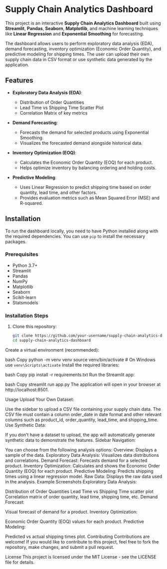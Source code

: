 # Supply Chain Analytics Dashboard

This project is an interactive **Supply Chain Analytics Dashboard** built using **Streamlit**, **Pandas**, **Seaborn**, **Matplotlib**, and machine learning techniques like **Linear Regression** and **Exponential Smoothing** for forecasting.

The dashboard allows users to perform exploratory data analysis (EDA), demand forecasting, inventory optimization (Economic Order Quantity), and predictive modeling for shipping times. The user can upload their own supply chain data in CSV format or use synthetic data generated by the application.

## Features

- **Exploratory Data Analysis (EDA)**:
  - Distribution of Order Quantities
  - Lead Time vs Shipping Time Scatter Plot
  - Correlation Matrix of key metrics

- **Demand Forecasting**:
  - Forecasts the demand for selected products using Exponential Smoothing.
  - Visualizes the forecasted demand alongside historical data.

- **Inventory Optimization (EOQ)**:
  - Calculates the Economic Order Quantity (EOQ) for each product.
  - Helps optimize inventory by balancing ordering and holding costs.

- **Predictive Modeling**:
  - Uses Linear Regression to predict shipping time based on order quantity, lead time, and other factors.
  - Provides evaluation metrics such as Mean Squared Error (MSE) and R-squared.

## Installation

To run the dashboard locally, you need to have Python installed along with the required dependencies. You can use `pip` to install the necessary packages.

### Prerequisites
- Python 3.7+
- Streamlit
- Pandas
- NumPy
- Matplotlib
- Seaborn
- Scikit-learn
- Statsmodels

### Installation Steps

1. Clone this repository:
   ```bash
   git clone https://github.com/your-username/supply-chain-analytics-dashboard.git
   cd supply-chain-analytics-dashboard
Create a virtual environment (recommended):

bash
Copy
python -m venv venv
source venv/bin/activate  # On Windows use `venv\Scripts\activate`
Install the required libraries:

bash
Copy
pip install -r requirements.txt
Run the Streamlit app:

bash
Copy
streamlit run app.py
The application will open in your browser at http://localhost:8501.

Usage
Upload Your Own Dataset:

Use the sidebar to upload a CSV file containing your supply chain data. The CSV file must contain a column order_date in date format and other relevant columns such as product_id, order_quantity, lead_time, and shipping_time.
Use Synthetic Data:

If you don't have a dataset to upload, the app will automatically generate synthetic data to demonstrate the features.
Sidebar Navigation:

You can choose from the following analysis options:
Overview: Displays a sample of the data.
Exploratory Data Analysis: Visualizes data distributions and correlations.
Demand Forecast: Forecasts demand for a selected product.
Inventory Optimization: Calculates and shows the Economic Order Quantity (EOQ) for each product.
Predictive Modeling: Predicts shipping times using a linear regression model.
Raw Data: Displays the raw data used in the analysis.
Example Screenshots
Exploratory Data Analysis:

Distribution of Order Quantities
Lead Time vs Shipping Time scatter plot
Correlation matrix of order quantity, lead time, shipping time, etc.
Demand Forecast:

Visual forecast of demand for a product.
Inventory Optimization:

Economic Order Quantity (EOQ) values for each product.
Predictive Modeling:

Predicted vs actual shipping times plot.
Contributing
Contributions are welcome! If you would like to contribute to this project, feel free to fork the repository, make changes, and submit a pull request.

License
This project is licensed under the MIT License - see the LICENSE file for details.
